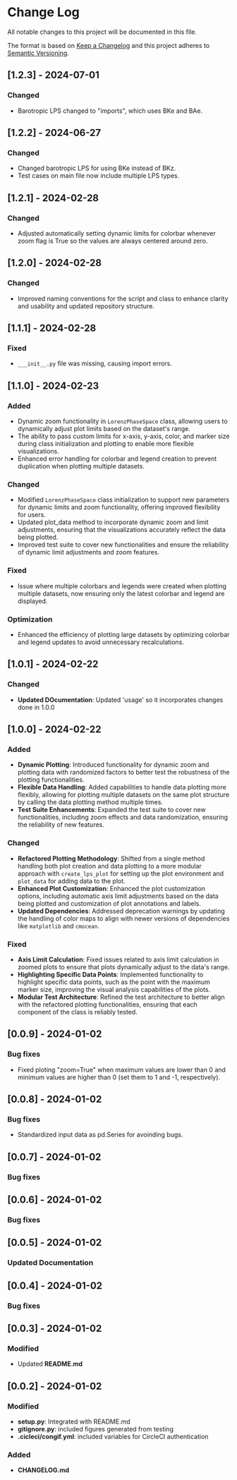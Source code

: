 # Change Log

All notable changes to this project will be documented in this file.

The format is based on [Keep a Changelog](http://keepachangelog.com/)
and this project adheres to [Semantic Versioning](http://semver.org/).

## [1.2.3] - 2024-07-01

### Changed
- Barotropic LPS changed to "imports", which uses BKe and BAe. 

## [1.2.2] - 2024-06-27

### Changed
- Changed barotropic LPS for using BKe instead of BKz.
- Test cases on main file now include multiple LPS types.

## [1.2.1] - 2024-02-28

### Changed
- Adjusted automatically setting dynamic limits for colorbar whenever zoom flag is True so the values are always centered around zero.

## [1.2.0] - 2024-02-28

### Changed
- Improved naming conventions for the script and class to enhance clarity and usability and updated repository structure.

## [1.1.1] - 2024-02-28

### Fixed
- `___init__.py` file was missing, causing import errors.

## [1.1.0] - 2024-02-23

### Added
- Dynamic zoom functionality in `LorenzPhaseSpace` class, allowing users to dynamically adjust plot limits based on the dataset's range.
- The ability to pass custom limits for x-axis, y-axis, color, and marker size during class initialization and plotting to enable more flexible visualizations.
- Enhanced error handling for colorbar and legend creation to prevent duplication when plotting multiple datasets.

### Changed
- Modified `LorenzPhaseSpace` class initialization to support new parameters for dynamic limits and zoom functionality, offering improved flexibility for users.
- Updated plot_data method to incorporate dynamic zoom and limit adjustments, ensuring that the visualizations accurately reflect the data being plotted.
- Improved test suite to cover new functionalities and ensure the reliability of dynamic limit adjustments and zoom features.

### Fixed
- Issue where multiple colorbars and legends were created when plotting multiple datasets, now ensuring only the latest colorbar and legend are displayed.

### Optimization
- Enhanced the efficiency of plotting large datasets by optimizing colorbar and legend updates to avoid unnecessary recalculations.


## [1.0.1] - 2024-02-22

### Changed
- **Updated DOcumentation**: Updated 'usage' so it incorporates changes done in 1.0.0

## [1.0.0] - 2024-02-22

### Added
- **Dynamic Plotting**: Introduced functionality for dynamic zoom and plotting data with randomized factors to better test the robustness of the plotting functionalities.
- **Flexible Data Handling**: Added capabilities to handle data plotting more flexibly, allowing for plotting multiple datasets on the same plot structure by calling the data plotting method multiple times.
- **Test Suite Enhancements**: Expanded the test suite to cover new functionalities, including zoom effects and data randomization, ensuring the reliability of new features.

### Changed
- **Refactored Plotting Methodology**: Shifted from a single method handling both plot creation and data plotting to a more modular approach with `create_lps_plot` for setting up the plot environment and `plot_data` for adding data to the plot.
- **Enhanced Plot Customization**: Enhanced the plot customization options, including automatic axis limit adjustments based on the data being plotted and customization of plot annotations and labels.
- **Updated Dependencies**: Addressed deprecation warnings by updating the handling of color maps to align with newer versions of dependencies like `matplotlib` and `cmocean`.

### Fixed
- **Axis Limit Calculation**: Fixed issues related to axis limit calculation in zoomed plots to ensure that plots dynamically adjust to the data's range.
- **Highlighting Specific Data Points**: Implemented functionality to highlight specific data points, such as the point with the maximum marker size, improving the visual analysis capabilities of the plots.
- **Modular Test Architecture**: Refined the test architecture to better align with the refactored plotting functionalities, ensuring that each component of the class is reliably tested.


## [0.0.9] - 2024-01-02

### Bug fixes

- Fixed ploting "zoom=True" when maximum values are lower than 0 and minimum values are higher than 0 (set them to 1 and -1, respectively).

## [0.0.8] - 2024-01-02

### Bug fixes

- Standardized input data as pd.Series for avoinding bugs.

## [0.0.7] - 2024-01-02

### Bug fixes

## [0.0.6] - 2024-01-02

### Bug fixes

## [0.0.5] - 2024-01-02

### Updated Documentation

## [0.0.4] - 2024-01-02

### Bug fixes

## [0.0.3] - 2024-01-02

### Modified

- Updated **README.md**

## [0.0.2] - 2024-01-02

### Modified

- **setup.py**: Integrated with README.md
- **gitignore.py**: included figures generated from testing 
- **.cicleci/congif.yml**: included variables for CircleCI authentication

### Added

- **CHANGELOG.md**